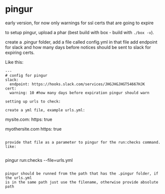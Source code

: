 # pingur

early version, for now only warnings for ssl certs that are going to expire

to setup pingur, upload a phar (best build with box - build with `./box -v`).

create a .pingur folder, add a file called config.yml
in that file add endpoint for slack and how many days before notices should be sent to slack for expiring certs.

Like this:

```
---
# config for pingur
slack:
  endpoint: https://hooks.slack.com/services/JHGJHGJHGT54667HJK
cert:
  warning: 10 #how many days before expiration pingur should warn

setting up urls to check:

create a yml file, example urls.yml:

```
mysite.com:
  https: true

myothersite.com
  https: true

```

provide that file as a parameter to pingur for the run:checks command. like:


``` 
pingur run:checks --file=urls.yml
```

pingur should be runned from the path that has the .pingur folder, if the urls.yml 
is in the same path just use the filename, otherwise provide absolute path

